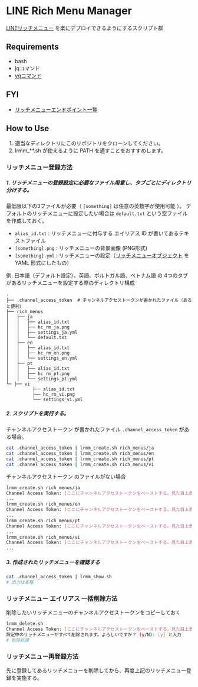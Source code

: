 # LINE Rich Menu Manager

[LINEリッチメニュー](https://developers.line.biz/ja/docs/messaging-api/using-rich-menus/) を楽にデプロイできるようにするスクリプト群

## Requirements
- bash
- jqコマンド
- [yqコマンド](https://github.com/kislyuk/yq)

## FYI
- [リッチメニューエンドポイント一覧](https://developers.line.biz/ja/reference/messaging-api/#rich-menu)

## How to Use
1. 適当なディレクトリにこのリポジトリをクローンしてください。
2. lrmm_**.sh が使えるように PATH を通すことをおすすめします。

### リッチメニュー登録方法
##### 1. リッチメニューの登録設定に必要なファイル用意し、タブごとにディレクトリ分けする。
最低限以下の3ファイルが必要（ `[something]` は任意の英数字が使用可能 ）。
デフォルトのリッチメニューに設定したい場合は `default.txt` という空ファイルを作成しておく。

- `alias_id.txt` : リッチメニューに付与する エイリアス ID が書いてあるテキストファイル
- `[something].png` : リッチメニューの背景画像 (PNG形式)
- `[something].yml` : リッチメニューの設定（[リッチメニューオブジェクト](https://developers.line.biz/ja/reference/messaging-api/#rich-menu-object) を YAML 形式にしたもの）


例. 日本語（デフォルト設定）、英語、ポルトガル語、ベトナム語 の 4つのタブがあるリッチメニューを設定する際のディレクトリ構成

```
.
├── .channel_access_token  # チャンネルアクセストークンが書かれたファイル（あると便利）
├── rich_menus
│   ├── ja
│   │   ├── alias_id.txt
│   │   ├── hc_rm_ja.png
│   │   ├── settings_ja.yml
│   │   └── default.txt
│   ├── en
│   │   ├── alias_id.txt
│   │   ├── hc_rm_en.png
│   │   └── settings_en.yml
│   ├── pt
│   │   ├── alias_id.txt
│   │   ├── hc_rm_pt.png
│   │   └── settings_pt.yml
└─ ├── vi
          ├── alias_id.txt
          ├── hc_rm_vi.png
          └── settings_vi.yml

```

##### 2. スクリプトを実行する。
チャンネルアクセストークン が書かれたファイル `.channel_access_token` がある場合。

```sh
cat .channel_access_token | lrmm_create.sh rich_menus/ja
cat .channel_access_token | lrmm_create.sh rich_menus/en
cat .channel_access_token | lrmm_create.sh rich_menus/pt
cat .channel_access_token | lrmm_create.sh rich_menus/vi
```

チャンネルアクセストークン のファイルがない場合

```sh
lrmm_create.sh rich_menus/ja
Channel Access Token: [ここにチャンネルアクセストークンをペーストする。見た目上表示されないが入力されているから気にせずEnter]
...
lrmm_create.sh rich_menus/en
Channel Access Token: [ここにチャンネルアクセストークンをペーストする。見た目上表示されないが入力されているから気にせずEnter]
...
lrmm_create.sh rich_menus/pt
Channel Access Token: [ここにチャンネルアクセストークンをペーストする。見た目上表示されないが入力されているから気にせずEnter]
...
lrmm_create.sh rich_menus/vi
Channel Access Token: [ここにチャンネルアクセストークンをペーストする。見た目上表示されないが入力されているから気にせずEnter]
...
```

##### 3. 作成されたリッチメニューを確認する
```sh
cat .channel_access_token | lrmm_show.sh
# 出力は省略
```

### リッチメニュー エイリアス 一括削除方法
削除したいリッチメニューのチャンネルアクセストークンをコピーしておく

```sh
lrmm_delete.sh
Channel Access Token: [ここにチャンネルアクセストークンをペーストする。見た目上表示されないが入力されているから気にせずEnter]
設定中のリッチメニューがすべて削除されます。よろしいですか？ (y/N): [y] と入力
# 削除処理
```

### リッチメニュー再登録方法
先に登録してあるリッチメニューを削除してから、再度上記のリッチメニュー登録を実施する。

